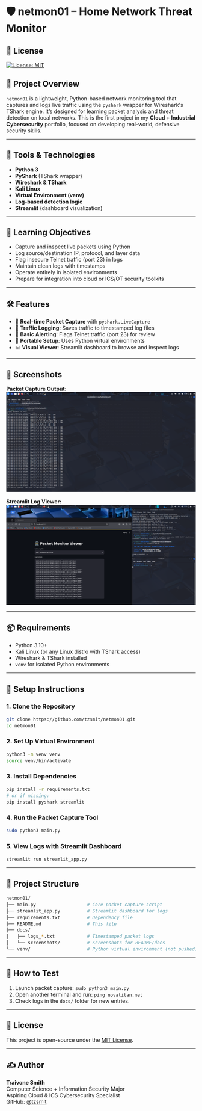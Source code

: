 # 🛡️ netmon01 – Home Network Threat Monitor

## 🔐 License

[![License: MIT](https://img.shields.io/badge/License-MIT-blue.svg)](LICENSE)

## 📘 Project Overview

`netmon01` is a lightweight, Python-based network monitoring tool that captures and logs live traffic using the `pyshark` wrapper for Wireshark's TShark engine. It’s designed for learning packet analysis and threat detection on local networks. This is the first project in my **Cloud + Industrial Cybersecurity** portfolio, focused on developing real-world, defensive security skills.

---

## 🔧 Tools & Technologies

- **Python 3**
- **PyShark** (TShark wrapper)
- **Wireshark & TShark**
- **Kali Linux**
- **Virtual Environment (venv)**
- **Log-based detection logic**
- **Streamlit** (dashboard visualization)

---

## 🎯 Learning Objectives

- Capture and inspect live packets using Python
- Log source/destination IP, protocol, and layer data
- Flag insecure Telnet traffic (port 23) in logs
- Maintain clean logs with timestamps
- Operate entirely in isolated environments
- Prepare for integration into cloud or ICS/OT security toolkits

---

## 🛠️ Features

- 📡 **Real-time Packet Capture** with `pyshark.LiveCapture`
- 🧾 **Traffic Logging**: Saves traffic to timestamped log files
- 🚨 **Basic Alerting**: Flags Telnet traffic (port 23) for review
- 🧰 **Portable Setup**: Uses Python virtual environments
- 📊 **Visual Viewer**: Streamlit dashboard to browse and inspect logs

---

## 📸 Screenshots

**Packet Capture Output:**
![Terminal](docs/screenshots/netmon01_capture.png)

**Streamlit Log Viewer:**
![Streamlit](docs/screenshots/Screenshot%20from%202025-07-01%2012-02-28.png)

---

## 📦 Requirements

- Python 3.10+
- Kali Linux (or any Linux distro with TShark access)
- Wireshark & TShark installed
- `venv` for isolated Python environments

---

## 🚀 Setup Instructions

### 1. Clone the Repository

```bash
git clone https://github.com/tzsmit/netmon01.git
cd netmon01
```

### 2. Set Up Virtual Environment

```bash
python3 -m venv venv
source venv/bin/activate
```

### 3. Install Dependencies

```bash
pip install -r requirements.txt
# or if missing:
pip install pyshark streamlit
```

### 4. Run the Packet Capture Tool

```bash
sudo python3 main.py
```

### 5. View Logs with Streamlit Dashboard

```bash
streamlit run streamlit_app.py
```

---

## 📂 Project Structure

```bash
netmon01/
├── main.py                   # Core packet capture script
├── streamlit_app.py          # Streamlit dashboard for logs
├── requirements.txt          # Dependency file
├── README.md                 # This file
├── docs/
│   ├── logs_*.txt            # Timestamped packet logs
│   └── screenshots/          # Screenshots for README/docs
└── venv/                     # Python virtual environment (not pushed)
```

---

## 🧪 How to Test

1. Launch packet capture: `sudo python3 main.py`
2. Open another terminal and run: `ping novatitan.net`
3. Check logs in the `docs/` folder for new entries.

---

## 🔐 License

This project is open-source under the [MIT License](LICENSE).

---

## ✍️ Author

**Traivone Smith**  
Computer Science + Information Security Major  
Aspiring Cloud & ICS Cybersecurity Specialist  
GitHub: [@tzsmit](https://github.com/tzsmit)
